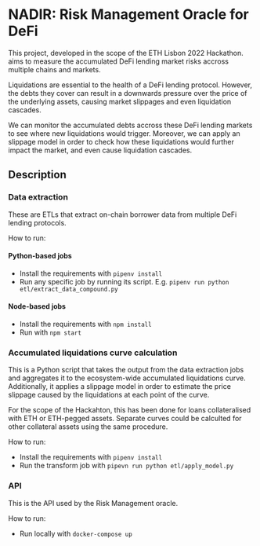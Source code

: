 # NADIR: Risk Management Oracle for DeFi

This project, developed in the scope of the ETH Lisbon 2022 Hackathon. aims to measure the accumulated DeFi lending market risks accross multiple chains and markets.

Liquidations are essential to the health of a DeFi lending protocol. However, the debts they cover can result in a downwards pressure over the price of the underlying assets, causing market slippages and even liquidation cascades.

We can monitor the accumulated debts accross these DeFi lending markets to see where new liquidations would trigger. Moreover, we can apply an slippage model in order to check how these liquidations would further impact the market, and even cause liquidation cascades.

## Description

### Data extraction

These are ETLs that extract on-chain borrower data from multiple DeFi lending protocols.

How to run:

#### Python-based jobs

 * Install the requirements with `pipenv install`
 * Run any specific job by running its script. E.g. `pipenv run python etl/extract_data_compound.py`
 
#### Node-based jobs

 * Install the requirements with `npm install`
 * Run with `npm start`

### Accumulated liquidations curve calculation

This is a Python script that takes the output from the data extraction jobs and aggregates it to the ecosystem-wide accumulated liquidations curve. Additionally, it applies a slippage model in order to estimate the price slippage caused by the liquidations at each point of the curve.

For the scope of the Hackahton, this has been done for loans collateralised with ETH or ETH-pegged assets. Separate curves could be calculted for other collateral assets using the same procedure.

How to run:

 * Install the requirements with `pipenv install`
 * Run the transform job with `pipevn run python etl/apply_model.py`

### API

This is the API used by the Risk Management oracle.

How to run:

 * Run locally with `docker-compose up`

